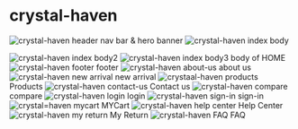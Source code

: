 # crystal-haven
![crystal-haven header](https://github.com/HabibaNiazi/crystal-haven/assets/146112297/2a90ef1a-97ac-4406-bddf-ca7de494a5a8)
nav bar & hero banner 
![crystal-haven index body](https://github.com/HabibaNiazi/crystal-haven/assets/146112297/4d8a414b-b006-45cc-a542-944439356b27)

![crystal-haven index body2](https://github.com/HabibaNiazi/crystal-haven/assets/146112297/9a772bbe-2845-4405-80e9-bfd286537e8e)
![crystal-haven index body3](https://github.com/HabibaNiazi/crystal-haven/assets/146112297/839dbcbc-dcea-44dc-a981-1084010d785f)
body of HOME
![crystal-haven footer](https://github.com/HabibaNiazi/crystal-haven/assets/146112297/9f8e346a-f7a8-40e0-bc56-697402ad021a)
footer
![crystal-haven about-us](https://github.com/HabibaNiazi/crystal-haven/assets/146112297/3d0146da-f718-4ea8-813e-6b10704291ba)
about us
![crystal-haven new arrival](https://github.com/HabibaNiazi/crystal-haven/assets/146112297/28489cfc-ac0a-4a36-a215-a33c8fc3134e)
new arrival
![crystaal-haven products](https://github.com/HabibaNiazi/crystal-haven/assets/146112297/880bec73-143c-47d8-ae9e-c4756985c35c)
Products
![crystal-haven contact-us](https://github.com/HabibaNiazi/crystal-haven/assets/146112297/adcdb524-918f-4e84-9fa9-eed2915d8067)
Contact us
![crystal-haven compare](https://github.com/HabibaNiazi/crystal-haven/assets/146112297/53bf26f4-45c4-49bd-aaef-d29f96684873)
compare
![crystal-haven login](https://github.com/HabibaNiazi/crystal-haven/assets/146112297/13048368-a1e5-4f87-96e7-b6555848b348)
login
![crystal-haven sign-in](https://github.com/HabibaNiazi/crystal-haven/assets/146112297/47b7f449-43dd-4ba2-b4f9-b9db4c6e9fda)
sign-in
![crystal=haven mycart](https://github.com/HabibaNiazi/crystal-haven/assets/146112297/a97888db-6ba9-410f-8b23-09ffb2360955)
MYCart
![crystal-haven help center](https://github.com/HabibaNiazi/crystal-haven/assets/146112297/399081f2-96ca-483c-917e-6cba98ed706b)
Help Center
![crystal-haven my return](https://github.com/HabibaNiazi/crystal-haven/assets/146112297/c25c8098-d714-45ab-af63-3d7dc5822700)
My Return
![crystal-haven FAQ](https://github.com/HabibaNiazi/crystal-haven/assets/146112297/79be46e5-925e-4286-bf2e-6ee001431901)
FAQ
